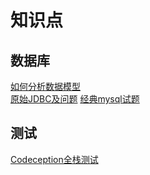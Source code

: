 # 知识点

## 数据库

[如何分析数据模型](/DB/2017-1-23-AnalyzeDateModel.md)   
[原始JDBC及问题](/DB/2017-1-21-simple-JDBC.java) 
[经典mysql试题](/DB/2017-2-17-MySql.md) 

## 测试

[Codeception全栈测试](Test/Codeception/2017-1-24-codeception-guide.md)
